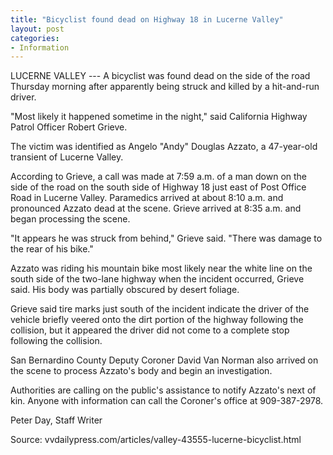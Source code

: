 ```yaml
---
title: "Bicyclist found dead on Highway 18 in Lucerne Valley"
layout: post
categories:
- Information
---
```


LUCERNE VALLEY --- A bicyclist was found dead on the side of the road Thursday morning after apparently being struck and killed by a hit-and-run driver.

"Most likely it happened sometime in the night," said California Highway Patrol Officer Robert Grieve.

The victim was identified as Angelo "Andy" Douglas Azzato, a 47-year-old transient of Lucerne Valley.

According to Grieve, a call was made at 7:59 a.m. of a man down on the side of the road on the south side of Highway 18 just east of Post Office Road in Lucerne Valley. Paramedics arrived at about 8:10 a.m. and pronounced Azzato dead at the scene. Grieve arrived at 8:35 a.m. and began processing the scene.

"It appears he was struck from behind," Grieve said. "There was damage to the rear of his bike."

Azzato was riding his mountain bike most likely near the white line on the south side of the two-lane highway when the incident occurred, Grieve said. His body was partially obscured by desert foliage.

Grieve said tire marks just south of the incident indicate the driver of the vehicle briefly veered onto the dirt portion of the highway following the collision, but it appeared the driver did not come to a complete stop following the collision.

San Bernardino County Deputy Coroner David Van Norman also arrived on the scene to process Azzato's body and begin an investigation.

Authorities are calling on the public's assistance to notify Azzato's next of kin. Anyone with information can call the Coroner's office at 909-387-2978.

Peter Day, Staff Writer

Source: vvdailypress.com/articles/valley-43555-lucerne-bicyclist.html